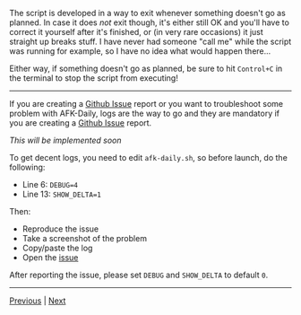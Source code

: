 The script is developed in a way to exit whenever something doesn't go as planned. In case it does *not* exit though, it's either still OK and you'll have to correct it yourself after it's finished, or (in very rare occasions) it just straight up breaks stuff. I have never had someone "call me" while the script was running for example, so I have no idea what would happen there...

Either way, if something doesn't go as planned, be sure to hit `Control+C` in the terminal to stop the script from executing!

<hr>

If you are creating a [Github Issue](https://github.com/zebscripts/AFK-Daily/issues) report or you want to troubleshoot some problem with AFK-Daily, logs are the way to go and they are mandatory if you are creating a [Github Issue](https://github.com/zebscripts/AFK-Daily/issues) report.

*This will be implemented soon*

To get decent logs, you need to edit `afk-daily.sh`, so before launch, do the following:

- Line 6: `DEBUG=4`
- Line 13: `SHOW_DELTA=1`

Then:

- Reproduce the issue
- Take a screenshot of the problem
- Copy/paste the log
- Open the [issue](https://github.com/zebscripts/AFK-Daily/issues)

After reporting the issue, please set `DEBUG` and `SHOW_DELTA` to default `0`.

<hr>

[Previous](https://github.com/zebscripts/AFK-Daily/wiki/Known-Issues) | [Next](https://github.com/zebscripts/AFK-Daily/wiki/Contribute)
